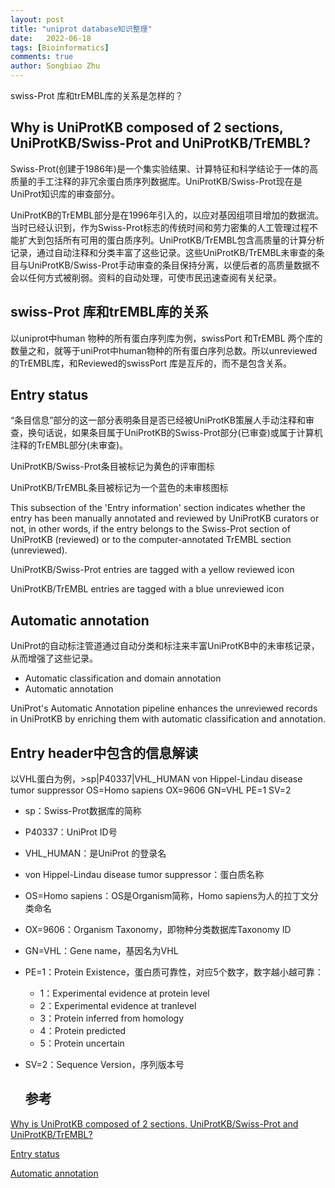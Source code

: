```yaml
---
layout: post
title: "uniprot database知识整理"
date:   2022-06-18
tags: [Bioinformatics]
comments: true
author: Songbiao Zhu
---
```

swiss-Prot 库和trEMBL库的关系是怎样的？

<!-- more -->

## Why is UniProtKB composed of 2 sections, UniProtKB/Swiss-Prot and UniProtKB/TrEMBL?

Swiss-Prot(创建于1986年)是一个集实验结果、计算特征和科学结论于一体的高质量的手工注释的非冗余蛋白质序列数据库。UniProtKB/Swiss-Prot现在是UniProt知识库的审查部分。

UniProtKB的TrEMBL部分是在1996年引入的，以应对基因组项目增加的数据流。当时已经认识到，作为Swiss-Prot标志的传统时间和劳力密集的人工管理过程不能扩大到包括所有可用的蛋白质序列。UniProtKB/TrEMBL包含高质量的计算分析记录，通过自动注释和分类丰富了这些记录。这些UniProtKB/TrEMBL未审查的条目与UniProtKB/Swiss-Prot手动审查的条目保持分离，以便后者的高质量数据不会以任何方式被削弱。资料的自动处理，可使市民迅速查阅有关纪录。

## swiss-Prot 库和trEMBL库的关系

以uniprot中human 物种的所有蛋白序列库为例，swissPort 和TrEMBL 两个库的数量之和，就等于uniProt中human物种的所有蛋白序列总数。所以unreviewed的TrEMBL库，和Reviewed的swissPort 库是互斥的，而不是包含关系。

## Entry status

“条目信息”部分的这一部分表明条目是否已经被UniProtKB策展人手动注释和审查，换句话说，如果条目属于UniProtKB的Swiss-Prot部分(已审查)或属于计算机注释的TrEMBL部分(未审查)。

UniProtKB/Swiss-Prot条目被标记为黄色的评审图标

UniProtKB/TrEMBL条目被标记为一个蓝色的未审核图标

This subsection of the 'Entry information' section indicates whether the entry has been manually annotated and reviewed by UniProtKB curators or not, in other words, if the entry belongs to the Swiss-Prot section of UniProtKB (reviewed) or to the computer-annotated TrEMBL section (unreviewed).

UniProtKB/Swiss-Prot entries are tagged with a yellow reviewed icon

UniProtKB/TrEMBL entries are tagged with a blue unreviewed icon 

## Automatic annotation

UniProt的自动标注管道通过自动分类和标注来丰富UniProtKB中的未审核记录，从而增强了这些记录。

* Automatic classification and domain annotation
* Automatic annotation

UniProt's Automatic Annotation pipeline enhances the unreviewed records in UniProtKB by enriching them with automatic classification and annotation.

## Entry header中包含的信息解读

以VHL蛋白为例，>sp|P40337|VHL_HUMAN von Hippel-Lindau disease tumor suppressor OS=Homo sapiens OX=9606 GN=VHL PE=1 SV=2

* sp：Swiss-Prot数据库的简称

* P40337：UniProt ID号

* VHL_HUMAN：是UniProt 的登录名

* von Hippel-Lindau disease tumor suppressor：蛋白质名称

* OS=Homo sapiens：OS是Organism简称，Homo sapiens为人的拉丁文分类命名

* OX=9606：Organism Taxonomy，即物种分类数据库Taxonomy ID

* GN=VHL：Gene name，基因名为VHL

* PE=1：Protein Existence，蛋白质可靠性，对应5个数字，数字越小越可靠：
  
  * 1：Experimental evidence at protein level
  * 2：Experimental evidence at tranlevel
  * 3：Protein inferred from homology
  * 4：Protein predicted
  * 5：Protein uncertain

* SV=2：Sequence Version，序列版本号
  
  ## 参考

[Why is UniProtKB composed of 2 sections, UniProtKB/Swiss-Prot and UniProtKB/TrEMBL?](https://www.uniprot.org/help/uniprotkb_sections)

[Entry status](https://www.uniprot.org/help/entry_status)

[Automatic annotation](https://www.uniprot.org/help/automatic%5Fannotation)